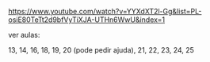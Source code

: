 https://www.youtube.com/watch?v=YYXdXT2l-Gg&list=PL-osiE80TeTt2d9bfVyTiXJA-UTHn6WwU&index=1

ver aulas:
  
13, 14, 16, 18, 19, 20 (pode pedir ajuda), 21, 22, 23, 24, 25  